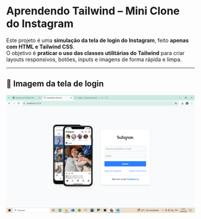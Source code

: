 # Aprendendo Tailwind – Mini Clone do Instagram

Este projeto é uma **simulação da tela de login do Instagram**, feito **apenas com HTML e Tailwind CSS**.  
O objetivo é **praticar o uso das classes utilitárias do Tailwind** para criar layouts responsivos, botões, inputs e imagens de forma rápida e limpa.

---

## 📂 Imagem da tela de login

![imagem](https://github.com/moisesvinicius404/replica-login-instagram-tailwind/blob/main/img-tela-login.png)

